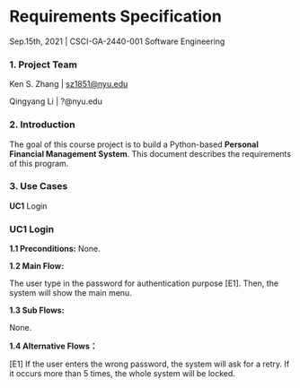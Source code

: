 # Requirements Specification

Sep.15th, 2021 | CSCI-GA-2440-001 Software Engineering



### 1. Project Team

Ken S. Zhang | sz1851@nyu.edu

Qingyang Li | ?@nyu.edu



### 2. Introduction

The goal of this course project is to build a Python-based **Personal Financial Management System**. This document describes the requirements of this program. 



### 3. Use Cases

**UC1** Login



### UC1 Login

**1.1 Preconditions:**
None.

**1.2 Main Flow:**

The user type in the password for authentication purpose [E1]. Then, the system will show the main menu. 

**1.3 Sub Flows:**

None.

**1.4 Alternative Flows：**

[E1] If the user enters the wrong password, the system will ask for a retry. If it occurs more than 5 times, the whole system will be locked. 
